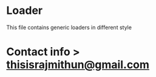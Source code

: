 # Loader
This file contains generic loaders in different style


# Contact info > thisisrajmithun@gmail.com

